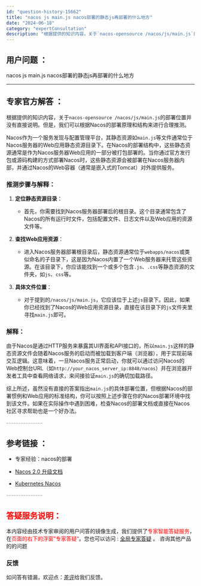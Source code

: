 ```yaml
---
id: "question-history-15662"
title: "nacos js main.js nacos部署的静态js再部署的什么地方"
date: "2024-06-18"
category: "expertConsultation"
description: "根据提供的知识内容，关于`nacos-opensource /nacos/js/main.js`的部署位置并没有直接说明。但是，我们可以根据Nacos的部署原理和结构来进行合理推测。Nacos作为一个服务发现与配置管理平台，其静态资源如`main.js`等文件通常位于Nacos服务器的Web应用静态"
---
```


## 用户问题 ： 
 nacos js main.js nacos部署的静态js再部署的什么地方  

---------------
## 专家官方解答 ：

根据提供的知识内容，关于`nacos-opensource /nacos/js/main.js`的部署位置并没有直接说明。但是，我们可以根据Nacos的部署原理和结构来进行合理推测。

Nacos作为一个服务发现与配置管理平台，其静态资源如`main.js`等文件通常位于Nacos服务器的Web应用静态资源目录下。在Nacos的部署结构中，这些静态资源通常是作为Nacos服务器Web应用的一部分被打包部署的。当你通过官方发行包或源码构建的方式部署Nacos时，这些静态资源会被部署在Nacos服务器内部，并通过Nacos的Web容器（通常是嵌入式的Tomcat）对外提供服务。

### 推测步骤与解释：

1. **定位静态资源目录**：
   - 首先，你需要找到Nacos服务器部署后的根目录。这个目录通常包含了Nacos的所有运行时文件，包括配置文件、日志文件以及Web应用的资源文件等。
   
2. **查找Web应用资源**：
   - 进入Nacos服务器部署根目录后，静态资源通常位于`webapps/nacos`或类似命名的子目录下，这是因为Nacos内置了一个Web服务器来托管这些资源。在该目录下，你应该能找到一个或多个包含`.js`、`.css`等静态资源的文件夹，如`js`、`css`等。
   
3. **具体文件位置**：
   - 对于提到的`/nacos/js/main.js`，它应该位于上述`js`目录下。因此，如果你已经找到了Nacos的Web应用资源目录，直接在该目录下的`js`文件夹里寻找`main.js`即可。

### 解释：
由于Nacos是通过HTTP服务来暴露其UI界面和API接口的，所以`main.js`这样的静态资源文件会随着Nacos服务的启动而被加载到客户端（浏览器），用于实现前端交互逻辑。这意味着，一旦Nacos服务正常启动，你就可以通过访问Nacos的Web控制台URL（如`http://your_nacos_server_ip:8848/nacos`）并在浏览器开发者工具中查看网络请求，来间接验证`main.js`的确切加载路径。

综上所述，虽然没有直接的答案指出`main.js`的具体部署位置，但根据Nacos的部署惯例和Web应用的标准结构，你可以按照上述步骤在你的Nacos部署环境中找到该文件。如果在实际操作中遇到困难，检查Nacos的部署文档或直接在Nacos社区寻求帮助也是一个好办法。


<font color="#949494">---------------</font> 


## 参考链接 ：

* 专家经验：nacos的部署 
 
 * [Nacos 2.0 升级文档](https://nacos.io/docs/latest/upgrading/200-upgrading)
 
 * [Kubernetes Nacos](https://nacos.io/docs/latest/quickstart/quick-start-kubernetes)


 <font color="#949494">---------------</font> 
 


## <font color="#FF0000">答疑服务说明：</font> 

本内容经由技术专家审阅的用户问答的镜像生成，我们提供了<font color="#FF0000">专家智能答疑服务</font>，在<font color="#FF0000">页面的右下的浮窗”专家答疑“</font>。您也可以访问 : [全局专家答疑](https://answer.opensource.alibaba.com/docs/intro) 。 咨询其他产品的的问题

### 反馈
如问答有错漏，欢迎点：[差评](https://ai.nacos.io/user/feedbackByEnhancerGradePOJOID?enhancerGradePOJOId=15714)给我们反馈。
